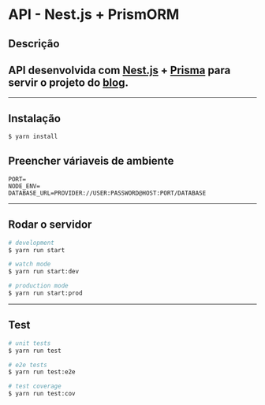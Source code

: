 # API - Nest.js + PrismORM

## Descrição

## API desenvolvida com [Nest.js](https://nestjs.com/) + [Prisma](https://www.prisma.io/) para servir o projeto do [blog](https://github.com/nicomoraes/blog-vite-react-ts).

---

## Instalação

```bash
$ yarn install
```

## Preencher váriaveis de ambiente

```env
PORT=
NODE_ENV=
DATABASE_URL=PROVIDER://USER:PASSWORD@HOST:PORT/DATABASE
```

---

## Rodar o servidor

```bash
# development
$ yarn run start

# watch mode
$ yarn run start:dev

# production mode
$ yarn run start:prod
```

---

## Test

```bash
# unit tests
$ yarn run test

# e2e tests
$ yarn run test:e2e

# test coverage
$ yarn run test:cov
```
